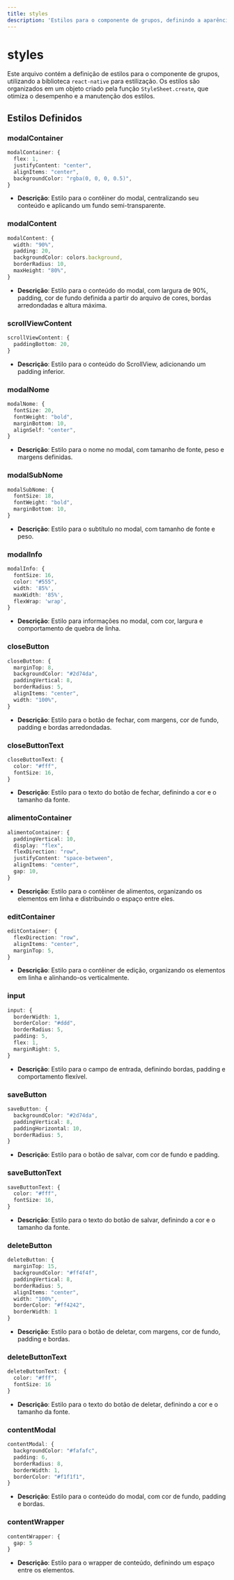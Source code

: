```yaml
---
title: styles
description: 'Estilos para o componente de grupos, definindo a aparência e o layout dos elementos na interface.'
---
```


# styles

Este arquivo contém a definição de estilos para o componente de grupos, utilizando a biblioteca `react-native` para estilização. Os estilos são organizados em um objeto criado pela função `StyleSheet.create`, que otimiza o desempenho e a manutenção dos estilos.

## Estilos Definidos

### modalContainer
```typescript
modalContainer: {
  flex: 1,
  justifyContent: "center",
  alignItems: "center",
  backgroundColor: "rgba(0, 0, 0, 0.5)",
}
```
- **Descrição**: Estilo para o contêiner do modal, centralizando seu conteúdo e aplicando um fundo semi-transparente.

### modalContent
```typescript
modalContent: {
  width: "90%",
  padding: 20,
  backgroundColor: colors.background,
  borderRadius: 10,
  maxHeight: "80%",
}
```
- **Descrição**: Estilo para o conteúdo do modal, com largura de 90%, padding, cor de fundo definida a partir do arquivo de cores, bordas arredondadas e altura máxima.

### scrollViewContent
```typescript
scrollViewContent: {
  paddingBottom: 20,
}
```
- **Descrição**: Estilo para o conteúdo do ScrollView, adicionando um padding inferior.

### modalNome
```typescript
modalNome: {
  fontSize: 20,
  fontWeight: "bold",
  marginBottom: 10,
  alignSelf: "center",
}
```
- **Descrição**: Estilo para o nome no modal, com tamanho de fonte, peso e margens definidas.

### modalSubNome
```typescript
modalSubNome: {
  fontSize: 18,
  fontWeight: "bold",
  marginBottom: 10,
}
```
- **Descrição**: Estilo para o subtítulo no modal, com tamanho de fonte e peso.

### modalInfo
```typescript
modalInfo: {
  fontSize: 16,
  color: "#555",
  width: '85%',          
  maxWidth: '85%',       
  flexWrap: 'wrap',     
}
```
- **Descrição**: Estilo para informações no modal, com cor, largura e comportamento de quebra de linha.

### closeButton
```typescript
closeButton: {
  marginTop: 8,
  backgroundColor: "#2d74da",
  paddingVertical: 8,
  borderRadius: 5,
  alignItems: "center",
  width: "100%",
}
```
- **Descrição**: Estilo para o botão de fechar, com margens, cor de fundo, padding e bordas arredondadas.

### closeButtonText
```typescript
closeButtonText: {
  color: "#fff",
  fontSize: 16,
}
```
- **Descrição**: Estilo para o texto do botão de fechar, definindo a cor e o tamanho da fonte.

### alimentoContainer
```typescript
alimentoContainer: {
  paddingVertical: 10,
  display: "flex",
  flexDirection: "row",
  justifyContent: "space-between",
  alignItems: "center",
  gap: 10,
}
```
- **Descrição**: Estilo para o contêiner de alimentos, organizando os elementos em linha e distribuindo o espaço entre eles.

### editContainer
```typescript
editContainer: {
  flexDirection: "row",
  alignItems: "center",
  marginTop: 5,
}
```
- **Descrição**: Estilo para o contêiner de edição, organizando os elementos em linha e alinhando-os verticalmente.

### input
```typescript
input: {
  borderWidth: 1,
  borderColor: "#ddd",
  borderRadius: 5,
  padding: 5,
  flex: 1,
  marginRight: 5,
}
```
- **Descrição**: Estilo para o campo de entrada, definindo bordas, padding e comportamento flexível.

### saveButton
```typescript
saveButton: {
  backgroundColor: "#2d74da",
  paddingVertical: 8,
  paddingHorizontal: 10,
  borderRadius: 5,
}
```
- **Descrição**: Estilo para o botão de salvar, com cor de fundo e padding.

### saveButtonText
```typescript
saveButtonText: {
  color: "#fff",
  fontSize: 16,
}
```
- **Descrição**: Estilo para o texto do botão de salvar, definindo a cor e o tamanho da fonte.

### deleteButton
```typescript
deleteButton: {
  marginTop: 15,
  backgroundColor: "#ff4f4f",
  paddingVertical: 8,
  borderRadius: 5,
  alignItems: "center",
  width: "100%",
  borderColor: "#ff4242",
  borderWidth: 1
}
```
- **Descrição**: Estilo para o botão de deletar, com margens, cor de fundo, padding e bordas.

### deleteButtonText
```typescript
deleteButtonText: {
  color: "#fff",
  fontSize: 16
}
```
- **Descrição**: Estilo para o texto do botão de deletar, definindo a cor e o tamanho da fonte.

### contentModal
```typescript
contentModal: {
  backgroundColor: "#fafafc",
  padding: 6,
  borderRadius: 8,
  borderWidth: 1,
  borderColor: "#f1f1f1",
}
```
- **Descrição**: Estilo para o conteúdo do modal, com cor de fundo, padding e bordas.

### contentWrapper
```typescript
contentWrapper: {
  gap: 5
}
```
- **Descrição**: Estilo para o wrapper de conteúdo, definindo um espaço entre os elementos.